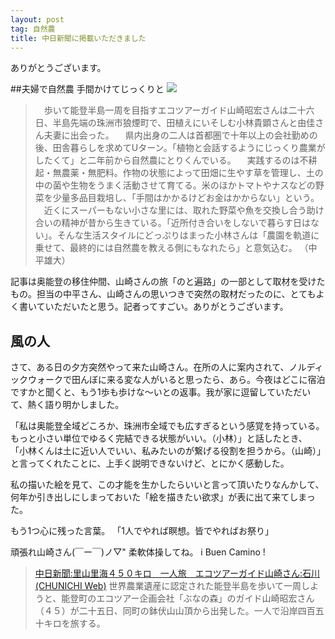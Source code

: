 ```yaml
---
layout: post
tag: 自然農
title: 中日新聞に掲載いただきました
---
```


ありがとうございます。

##夫婦で自然農 手間かけてじっくりと
<img src="https://kobapan.com/f/7464961052_476a29e1dd.jpg" >
>　歩いて能登半島一周を目指すエコツアーガイド山崎昭宏さんは二十六日、半島先端の珠洲市狼煙町で、田植えにいそしむ小林貴顕さんと由佳さん夫妻に出会った。
>　県内出身の二人は首都圏で十年以上の会社勤めの後、田舎暮らしを求めてUターン。「植物と会話するようにじっくり農業がしたくて」と二年前から自然農にとりくんでいる。
>　実践するのは不耕起・無農薬・無肥料。作物の状態によって田畑に生やす草を管理し、土の中の菌や生物をうまく活動させて育てる。米のほかトマトやナスなどの野菜を少量多品目栽培し、「手間はかかるけどお金はかからない」という。
>　近くにスーパーもない小さな里には、取れた野菜や魚を交換し合う助け合いの精神が昔から生きている。「近所付き合いをしないで暮らす日はない」。そんな生活スタイルにどっぷりはまった小林さんは「農園を軌道に乗せて、最終的には自然農を教える側にもなれたら」と意気込む。
>（中平雄大）

記事は奥能登の移住仲間、山崎さんの旅「のと遍路」の一部として取材を受けたもの。担当の中平さん、山崎さんの思いつきで突然の取材だったのに、とてもよく書いていただいたと思う。記者ってすごい。ありがとうございます。


## 風の人
さて、ある日の夕方突然やって来た山崎さん。在所の人に案内されて、ノルディックウォークで田んぼに来る変な人がいると思ったら、あら。今夜はどこに宿泊ですかと聞くと、もう1歩も歩けな～いとの返事。我が家に逗留していただいて、熱く語り明かしました。


「私は奥能登全域どころか、珠洲市全域でも広すぎるという感覚を持っている。もっと小さい単位でゆるく完結できる状態がいい。（小林）」と話したとき、
「小林くんは土に近い人でいい、私みたいのが繋げる役割を担うから。（山崎）」と言ってくれたことに、上手く説明できないけど、とにかく感動した。


私の描いた絵を見て、この才能を生かしたらいいと言って頂いたりなんかして、何年か引き出しにしまっておいた「絵を描きたい欲求」が表に出て来てしまった。


もう1つ心に残った言葉。
「1人でやれば瞑想。皆でやればお祭り」


頑張れ山崎さん(￣ー￣)ノ▽" 
柔軟体操してね。
i Buen Camino !
><a href="http://www.chunichi.co.jp/article/ishikawa/20120626/CK2012062602000187.html" target="_blank">中日新聞:里山里海４５０キロ　一人旅　エコツアーガイド山崎さん:石川(CHUNICHI Web)</a>
>世界農業遺産に認定された能登半島を歩いて一周しようと、能登町のエコツアー企画会社「ぶなの森」のガイド山崎昭宏さん（４５）が二十五日、同町の鉢伏山山頂から出発した。一人で沿岸四百五十キロを旅する。





　
